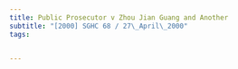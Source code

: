 ```yaml
---
title: Public Prosecutor v Zhou Jian Guang and Another 
subtitle: "[2000] SGHC 68 / 27\_April\_2000"
tags:


---
```


